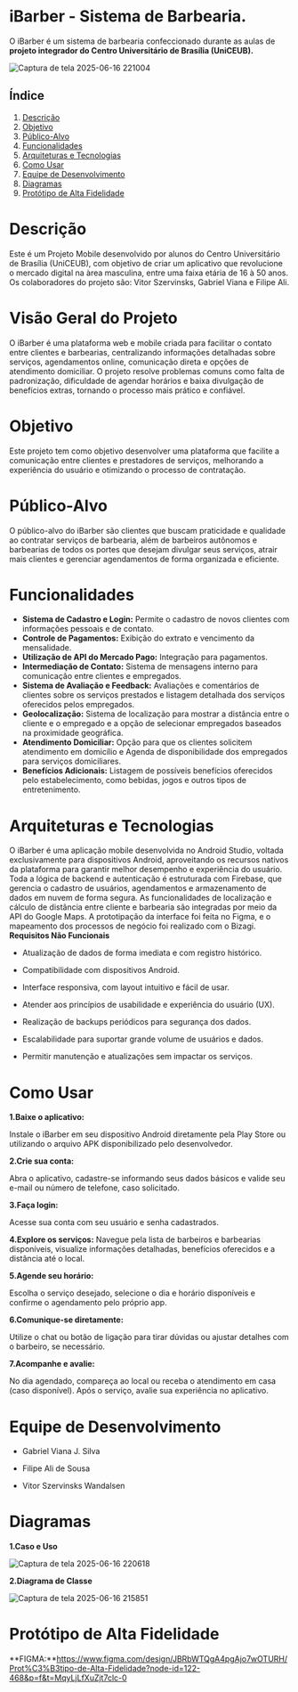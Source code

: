 # iBarber - Sistema de Barbearia.

O iBarber é um sistema de barbearia confeccionado durante as aulas de **projeto integrador do Centro Universitário de Brasília (UniCEUB).**

![Captura de tela 2025-06-16 221004](https://github.com/user-attachments/assets/61558b1c-6e17-4946-8d2d-5b6672bafb10)


## Índice

1. [Descrição](#descrição)
2. [Objetivo](#tecnologias)
3. [Público-Alvo](#público-alvo)
4. [Funcionalidades](#funcionalidades)
5. [Arquiteturas e Tecnologias](#arquitetura-e-tecnologias)
6. [Como Usar](#como-usar)
7. [Equipe de Desenvolvimento](#equipe-de-desenvolvimento)
8. [Diagramas](#diagramas)
9. [Protótipo de Alta Fidelidade](#protótipo-de-alta-fidelidade)

# Descrição
Este é um Projeto Mobile desenvolvido por alunos do Centro Universitário de Brasília (UniCEUB), com objetivo de criar um aplicativo que revolucione o mercado digital na àrea masculina, entre uma faixa etária de 16 à 50 anos. Os colaboradores do projeto são: Vitor Szervinsks, Gabriel Viana e Filipe Ali.
# Visão Geral do Projeto
O iBarber é uma plataforma web e mobile criada para facilitar o contato entre clientes e barbearias, centralizando informações detalhadas sobre serviços, agendamentos online, comunicação direta e opções de atendimento domiciliar. O projeto resolve problemas comuns como falta de padronização, dificuldade de agendar horários e baixa divulgação de benefícios extras, tornando o processo mais prático e confiável.
# Objetivo
Este projeto tem como objetivo desenvolver uma plataforma que facilite a comunicação entre clientes e prestadores de serviços, melhorando a experiência do usuário e otimizando o processo de contratação.
# Público-Alvo
O público-alvo do iBarber são clientes que buscam praticidade e qualidade ao contratar serviços de barbearia, além de barbeiros autônomos e barbearias de todos os portes que desejam divulgar seus serviços, atrair mais clientes e gerenciar agendamentos de forma organizada e eficiente.
# Funcionalidades 
- **Sistema de Cadastro e Login:** Permite o cadastro de novos clientes com informações pessoais e de contato.
- **Controle de Pagamentos:** Exibição do extrato e vencimento da mensalidade.
- **Utilização de API do Mercado Pago:** Integração para pagamentos.
- **Intermediação de Contato:** Sistema de mensagens interno para comunicação entre clientes e empregados.
- **Sistema de Avaliação e Feedback:** Avaliações e comentários de clientes sobre os serviços prestados e listagem detalhada dos serviços oferecidos pelos empregados.
- **Geolocalização:** Sistema de localização para mostrar a distância entre o cliente e o empregado e a opção de selecionar empregados baseados na proximidade geográfica.
- **Atendimento Domiciliar:** Opção para que os clientes solicitem atendimento em domicílio e Agenda de disponibilidade dos empregados para serviços domiciliares. 
- **Benefícios Adicionais:** Listagem de possíveis benefícios oferecidos pelo estabelecimento, como bebidas, jogos e outros tipos de entretenimento. 
# Arquiteturas e Tecnologias
O iBarber é uma aplicação mobile desenvolvida no Android Studio, voltada exclusivamente para dispositivos Android, aproveitando os recursos nativos da plataforma para garantir melhor desempenho e experiência do usuário. Toda a lógica de backend e autenticação é estruturada com Firebase, que gerencia o cadastro de usuários, agendamentos e armazenamento de dados em nuvem de forma segura. As funcionalidades de localização e cálculo de distância entre cliente e barbearia são integradas por meio da API do Google Maps. A prototipação da interface foi feita no Figma, e o mapeamento dos processos de negócio foi realizado com o Bizagi.
**Requisitos Não Funcionais**
- Atualização de dados de forma imediata e com registro histórico.

- Compatibilidade com dispositivos Android.

- Interface responsiva, com layout intuitivo e fácil de usar.

- Atender aos princípios de usabilidade e experiência do usuário (UX).

- Realização de backups periódicos para segurança dos dados.

- Escalabilidade para suportar grande volume de usuários e dados.

- Permitir manutenção e atualizações sem impactar os serviços.
# Como Usar

**1.Baixe o aplicativo:**

Instale o iBarber em seu dispositivo Android diretamente pela Play Store ou utilizando o arquivo APK disponibilizado pelo desenvolvedor.

**2.Crie sua conta:**

Abra o aplicativo, cadastre-se informando seus dados básicos e valide seu e-mail ou número de telefone, caso solicitado.

**3.Faça login:**

Acesse sua conta com seu usuário e senha cadastrados.

**4.Explore os serviços:**
Navegue pela lista de barbeiros e barbearias disponíveis, visualize informações detalhadas, benefícios oferecidos e a distância até o local.

**5.Agende seu horário:**

Escolha o serviço desejado, selecione o dia e horário disponíveis e confirme o agendamento pelo próprio app.

**6.Comunique-se diretamente:**

Utilize o chat ou botão de ligação para tirar dúvidas ou ajustar detalhes com o barbeiro, se necessário.

**7.Acompanhe e avalie:**

No dia agendado, compareça ao local ou receba o atendimento em casa (caso disponível). Após o serviço, avalie sua experiência no aplicativo.

# Equipe de Desenvolvimento
- Gabriel Viana J. Silva

- Filipe Ali de Sousa

- Vitor Szervinsks Wandalsen

# Diagramas

**1.Caso e Uso**

![Captura de tela 2025-06-16 220618](https://github.com/user-attachments/assets/806c2dc2-ba95-47cf-9df0-f3ce3be71b5d)

**2.Diagrama de Classe**

![Captura de tela 2025-06-16 215851](https://github.com/user-attachments/assets/5902f8e2-e49b-44b7-86bb-0379cc15c18f)

# Protótipo de Alta Fidelidade

**FIGMA:**https://www.figma.com/design/JBRbWTQgA4pgAjo7wOTURH/Prot%C3%B3tipo-de-Alta-Fidelidade?node-id=122-468&p=f&t=MqyLjLfXuZjt7clc-0 
